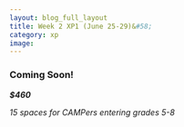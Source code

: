 ```yaml
---
layout: blog_full_layout
title: Week 2 XP1 (June 25-29)&#58; 
category: xp
image: 
---
```


### Coming Soon!



**_$460_**

*15 spaces for CAMPers entering grades 5-8*